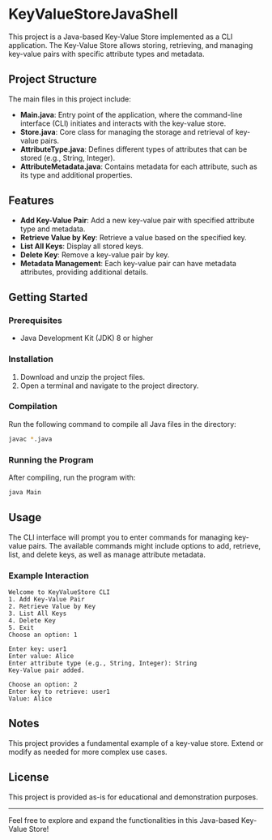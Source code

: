 
# KeyValueStoreJavaShell

This project is a Java-based Key-Value Store implemented as a CLI application. The Key-Value Store allows storing, retrieving, and managing key-value pairs with specific attribute types and metadata.

## Project Structure

The main files in this project include:

- **Main.java**: Entry point of the application, where the command-line interface (CLI) initiates and interacts with the key-value store.
- **Store.java**: Core class for managing the storage and retrieval of key-value pairs.
- **AttributeType.java**: Defines different types of attributes that can be stored (e.g., String, Integer).
- **AttributeMetadata.java**: Contains metadata for each attribute, such as its type and additional properties.

## Features

- **Add Key-Value Pair**: Add a new key-value pair with specified attribute type and metadata.
- **Retrieve Value by Key**: Retrieve a value based on the specified key.
- **List All Keys**: Display all stored keys.
- **Delete Key**: Remove a key-value pair by key.
- **Metadata Management**: Each key-value pair can have metadata attributes, providing additional details.

## Getting Started

### Prerequisites

- Java Development Kit (JDK) 8 or higher

### Installation

1. Download and unzip the project files.
2. Open a terminal and navigate to the project directory.

### Compilation

Run the following command to compile all Java files in the directory:
```bash
javac *.java
```

### Running the Program

After compiling, run the program with:
```bash
java Main
```

## Usage

The CLI interface will prompt you to enter commands for managing key-value pairs. The available commands might include options to add, retrieve, list, and delete keys, as well as manage attribute metadata.

### Example Interaction

```plaintext
Welcome to KeyValueStore CLI
1. Add Key-Value Pair
2. Retrieve Value by Key
3. List All Keys
4. Delete Key
5. Exit
Choose an option: 1

Enter key: user1
Enter value: Alice
Enter attribute type (e.g., String, Integer): String
Key-Value pair added.

Choose an option: 2
Enter key to retrieve: user1
Value: Alice
```

## Notes

This project provides a fundamental example of a key-value store. Extend or modify as needed for more complex use cases.

## License

This project is provided as-is for educational and demonstration purposes.

---

Feel free to explore and expand the functionalities in this Java-based Key-Value Store!
